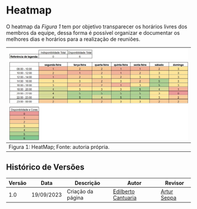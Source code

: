 # Heatmap

O heatmap da _Figura 1_ tem por objetivo transparecer os horários livres dos membros da equipe, dessa forma é possível organizar e documentar os melhores dias e horários para a realização de reuniões.

| ![Heatmap](../images/heatmap/heatmap.jpg "versionamento") |
|---------------------------------------------------|
| Figura 1: HeatMap; Fonte: autoria própria.        |

## Histórico de Versões

| Versão | Data       | Descrição                   | Autor             | Revisor         |
|--------|------------|-----------------------------|-------------------|-----------------|
| 1.0    | 19/09/2023|Criação da página|  [Edilberto Cantuaria](https://github.com/edilbertocantuaria)           | [Artur Seppa](https://github.com/artur-seppa)| 